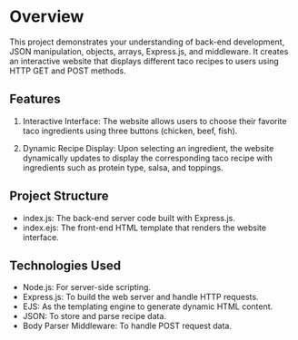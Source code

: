 # Overview
This project demonstrates your understanding of back-end development, JSON manipulation, objects, arrays, Express.js, and middleware. It creates an interactive website that displays different taco recipes to users using HTTP GET and POST methods.

## Features
1. Interactive Interface: The website allows users to choose their favorite taco ingredients using three buttons (chicken, beef, fish).

2. Dynamic Recipe Display: Upon selecting an ingredient, the website dynamically updates to display the corresponding taco recipe with ingredients such as protein type, salsa, and toppings.

## Project Structure
- index.js: The back-end server code built with Express.js.
- index.ejs: The front-end HTML template that renders the website interface.

## Technologies Used
- Node.js: For server-side scripting.
- Express.js: To build the web server and handle HTTP requests.
- EJS: As the templating engine to generate dynamic HTML content.
- JSON: To store and parse recipe data.
- Body Parser Middleware: To handle POST request data.
